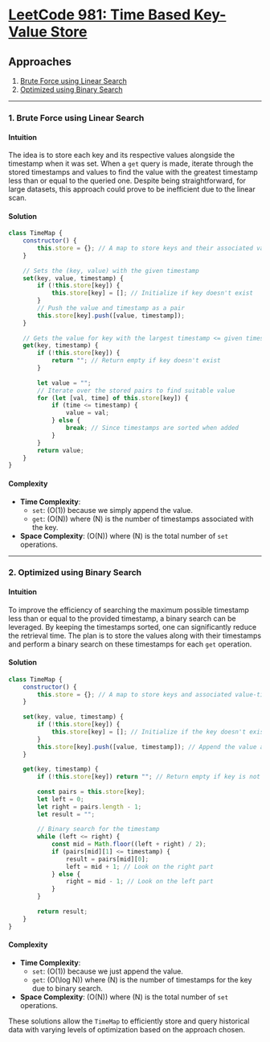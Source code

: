 # [LeetCode 981: Time Based Key-Value Store](https://leetcode.com/problems/time-based-key-value-store/)

## Approaches

1. [Brute Force using Linear Search](#1-brute-force-using-linear-search)
2. [Optimized using Binary Search](#2-optimized-using-binary-search)

---

### 1. Brute Force using Linear Search

#### Intuition

The idea is to store each key and its respective values alongside the timestamp when it was set. When a `get` query is made, iterate through the stored timestamps and values to find the value with the greatest timestamp less than or equal to the queried one. Despite being straightforward, for large datasets, this approach could prove to be inefficient due to the linear scan.

#### Solution

```javascript
class TimeMap {
    constructor() {
        this.store = {}; // A map to store keys and their associated value-timestamp pairs.
    }
    
    // Sets the (key, value) with the given timestamp
    set(key, value, timestamp) {
        if (!this.store[key]) {
            this.store[key] = []; // Initialize if key doesn't exist
        }
        // Push the value and timestamp as a pair
        this.store[key].push([value, timestamp]);
    }
    
    // Gets the value for key with the largest timestamp <= given timestamp
    get(key, timestamp) {
        if (!this.store[key]) {
            return ""; // Return empty if key doesn't exist
        }
        
        let value = "";
        // Iterate over the stored pairs to find suitable value
        for (let [val, time] of this.store[key]) {
            if (time <= timestamp) {
                value = val;
            } else {
                break; // Since timestamps are sorted when added
            }
        }
        return value;
    }
}
```

#### Complexity

- **Time Complexity**: 
  - `set`: \(O(1)\) because we simply append the value.
  - `get`: \(O(N)\) where \(N\) is the number of timestamps associated with the key.
- **Space Complexity**: \(O(N)\) where \(N\) is the total number of `set` operations.

---

### 2. Optimized using Binary Search

#### Intuition

To improve the efficiency of searching the maximum possible timestamp less than or equal to the provided timestamp, a binary search can be leveraged. By keeping the timestamps sorted, one can significantly reduce the retrieval time. The plan is to store the values along with their timestamps and perform a binary search on these timestamps for each `get` operation.

#### Solution

```javascript
class TimeMap {
    constructor() {
        this.store = {}; // A map to store keys and associated value-timestamp pairs.
    }
  
    set(key, value, timestamp) {
        if (!this.store[key]) {
            this.store[key] = []; // Initialize if the key doesn't exist
        }
        this.store[key].push([value, timestamp]); // Append the value and timestamp
    }
  
    get(key, timestamp) {
        if (!this.store[key]) return ""; // Return empty if key is not present
        
        const pairs = this.store[key];
        let left = 0;
        let right = pairs.length - 1;
        let result = "";
        
        // Binary search for the timestamp
        while (left <= right) {
            const mid = Math.floor((left + right) / 2);
            if (pairs[mid][1] <= timestamp) {
                result = pairs[mid][0];
                left = mid + 1; // Look on the right part
            } else {
                right = mid - 1; // Look on the left part
            }
        }
        
        return result;
    }
}
```

#### Complexity

- **Time Complexity**: 
  - `set`: \(O(1)\) because we just append the value.
  - `get`: \(O(\log N)\) where \(N\) is the number of timestamps for the key due to binary search.
- **Space Complexity**: \(O(N)\) where \(N\) is the total number of `set` operations.

These solutions allow the `TimeMap` to efficiently store and query historical data with varying levels of optimization based on the approach chosen.

